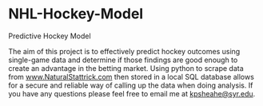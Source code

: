 # NHL-Hockey-Model
Predictive Hockey Model 

The aim of this project is to effectively predict hockey outcomes using single-game data and determine if those findings are good enough to create an advantage in the betting market. Using python to scrape data from www.NaturalStattrick.com then stored in a local SQL database allows for a secure and reliable way of calling up the data when doing analysis. If you have any questions please feel free to email me at kpsheahe@syr.edu. 
